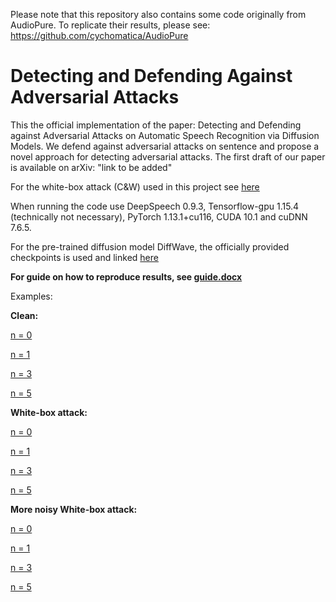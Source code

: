 Please note that this repository also contains some code originally from AudioPure. To replicate their results, please see: https://github.com/cychomatica/AudioPure

# Detecting and Defending Against Adversarial Attacks
This the official implementation of the paper: Detecting and Defending against Adversarial Attacks on Automatic Speech Recognition via Diffusion Models. We defend against adversarial attacks on sentence and propose a novel approach for detecting adversarial attacks. The first draft of our paper is available on arXiv: "link to be added"  

For the white-box attack (C&W) used in this project see [here](https://github.com/carlini/audio_adversarial_examples ) 

When running the code use DeepSpeech 0.9.3, Tensorflow-gpu 1.15.4 (technically not necessary), PyTorch 1.13.1+cu116, CUDA 10.1 and cuDNN 7.6.5.  

For the pre-trained diffusion model DiffWave, the officially provided checkpoints is used and linked [here](https://github.com/philsyn/DiffWave-unconditional/tree/master/exp/ch256_T200_betaT0.02/logs/checkpoint?fbclid=IwAR3MX0AMM7h8e-FIyF1EXJhVPI64AJAej61FVL_CicVCNABxJKx1MxRKUN8)  

**For guide on how to reproduce results, see [guide.docx](https://github.com/Kyhne/Detecting-and-Defending-Against-Adversarial-Attacks/blob/main/Guide.md)**


Examples:  

**Clean:**  

[n = 0](https://github.com/Kyhne/Detecting-and-Defending-Against-Adversarial-Attacks/assets/70662482/68fe9637-e795-4d01-83e4-22acd0045da0)

[n = 1](https://github.com/Kyhne/Detecting-and-Defending-Against-Adversarial-Attacks/assets/70662482/e34ebcb0-4435-460a-b7e4-4a8c75ea52a0)

[n = 3](https://github.com/Kyhne/Detecting-and-Defending-Against-Adversarial-Attacks/assets/70662482/d0e230cb-b528-4c66-bcf6-d21d6f8984a5)

[n = 5](https://github.com/Kyhne/Detecting-and-Defending-Against-Adversarial-Attacks/assets/70662482/31c30f26-befd-41c8-9799-3db4c5b781a1)


**White-box attack:**  

[n = 0](https://github.com/Kyhne/Detecting-and-Defending-Against-Adversarial-Attacks/assets/70662482/b983b786-dc6d-4839-8d2a-24ef18825571)

[n = 1](https://github.com/Kyhne/Detecting-and-Defending-Against-Adversarial-Attacks/assets/70662482/29d21e5f-bbd8-47e4-adaa-88c3fe7f19cf)

[n = 3](https://github.com/Kyhne/Detecting-and-Defending-Against-Adversarial-Attacks/assets/70662482/5cc2dd12-df24-45fd-a529-b47f0becb1b3)

[n = 5](https://github.com/Kyhne/Detecting-and-Defending-Against-Adversarial-Attacks/assets/70662482/4cc22f70-495b-46a8-b740-c8d77cbf02c9)


**More noisy White-box attack:**  

[n = 0](https://github.com/Kyhne/Detecting-and-Defending-Against-Adversarial-Attacks/assets/70662482/bdac8a8c-9d7c-4209-bba1-0d078b841ed9)

[n = 1](https://github.com/Kyhne/Detecting-and-Defending-Against-Adversarial-Attacks/assets/70662482/3a88045c-3126-4981-a676-609968d49c2e)

[n = 3]( https://github.com/Kyhne/Detecting-and-Defending-Against-Adversarial-Attacks/assets/70662482/eda6f5fe-523b-4089-9ea8-c3ae7344cc75)

[n = 5](https://github.com/Kyhne/Detecting-and-Defending-Against-Adversarial-Attacks/assets/70662482/99d059cf-5321-47ea-8d14-12e8bc2c17f3)








